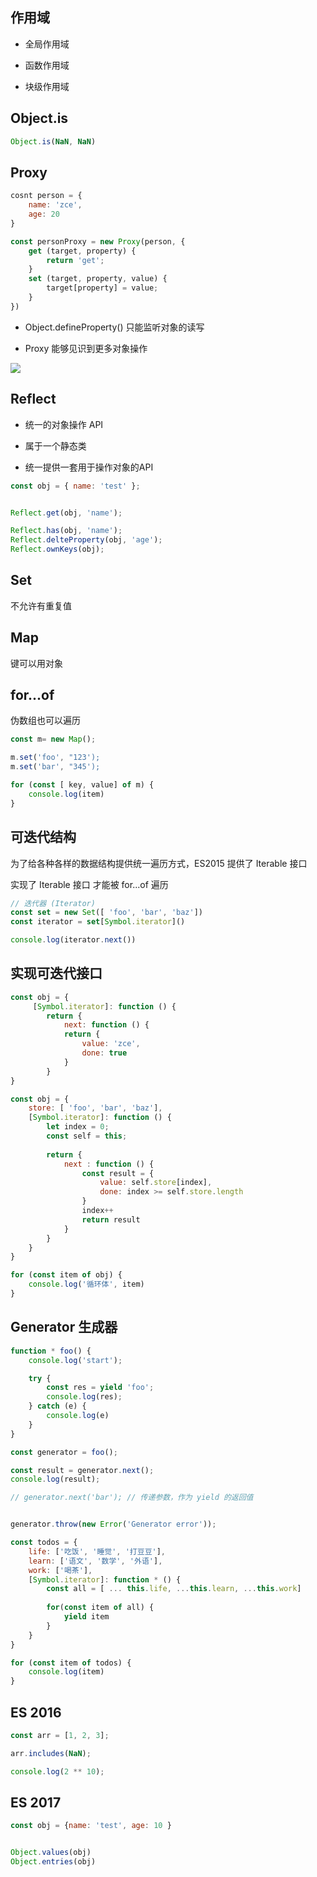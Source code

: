 ## 作用域

- 全局作用域

- 函数作用域

- 块级作用域

## Object.is

```js
Object.is(NaN, NaN)
```

## Proxy



```js
cosnt person = {
    name: 'zce',
    age: 20
}

const personProxy = new Proxy(person, {
    get (target, property) {
        return 'get';
    }
    set (target, property, value) {
        target[property] = value;
    }
})
```

- Object.defineProperty() 只能监听对象的读写

- Proxy 能够见识到更多对象操作



![](D:\系统默认\桌面\code\Project\k-blog\docs\public\js\2023-03-18-11-28-03-image.png)



## Reflect

- 统一的对象操作 API

- 属于一个静态类

- 统一提供一套用于操作对象的API



```js
const obj = { name: 'test' };


Reflect.get(obj, 'name');

Reflect.has(obj, 'name');
Reflect.delteProperty(obj, 'age');
Reflect.ownKeys(obj);
```



## Set

不允许有重复值

## Map

键可以用对象



## for...of

伪数组也可以遍历



```js
const m= new Map();

m.set('foo', "123');
m.set('bar', "345');

for (const [ key, value] of m) {
    console.log(item)
}
```



## 可迭代结构

为了给各种各样的数据结构提供统一遍历方式，ES2015 提供了 Iterable 接口



实现了 Iterable 接口 才能被 for...of 遍历



```js
// 迭代器 (Iterator)
const set = new Set([ 'foo', 'bar', 'baz'])
const iterator = set[Symbol.iterator]()

console.log(iterator.next())
```



## 实现可迭代接口



```js
const obj = {
     [Symbol.iterator]: function () {
        return {
            next: function () {
            return {
                value: 'zce',
                done: true
            }
        }    
}
```



```js
const obj = {
    store: [ 'foo', 'bar', 'baz'],
    [Symbol.iterator]: function () {
        let index = 0;
        const self = this;
        
        return {
            next : function () {
                const result = {
                    value: self.store[index],
                    done: index >= self.store.length
                }
                index++
                return result
            }
        }
    }
}

for (const item of obj) {
    console.log('循环体', item)
}
```



## Generator 生成器


```js
function * foo() {
    console.log('start');

    try {
        const res = yield 'foo';
        console.log(res);
    } catch (e) {
        console.log(e)
    }
}

const generator = foo();

const result = generator.next();
console.log(result);

// generator.next('bar'); // 传递参数，作为 yield 的返回值


generator.throw(new Error('Generator error'));
```


```js
const todos = {
    life: ['吃饭', '睡觉', '打豆豆'],
    learn: ['语文', '数学', '外语'],
    work: ['喝茶'],
    [Symbol.iterator]: function * () {
        const all = [ ... this.life, ...this.learn, ...this.work]
       
        for(const item of all) {
            yield item
        }
    }
}

for (const item of todos) {
    console.log(item)
}    
```

## ES 2016



```js
const arr = [1, 2, 3];

arr.includes(NaN);
```



```js
console.log(2 ** 10);
```



## ES 2017

```js
const obj = {name: 'test', age: 10 }


Object.values(obj)
Object.entries(obj)
```


